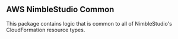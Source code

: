 ## AWS NimbleStudio Common
This package contains logic that is common to all of NimbleStudio's CloudFormation resource types.
